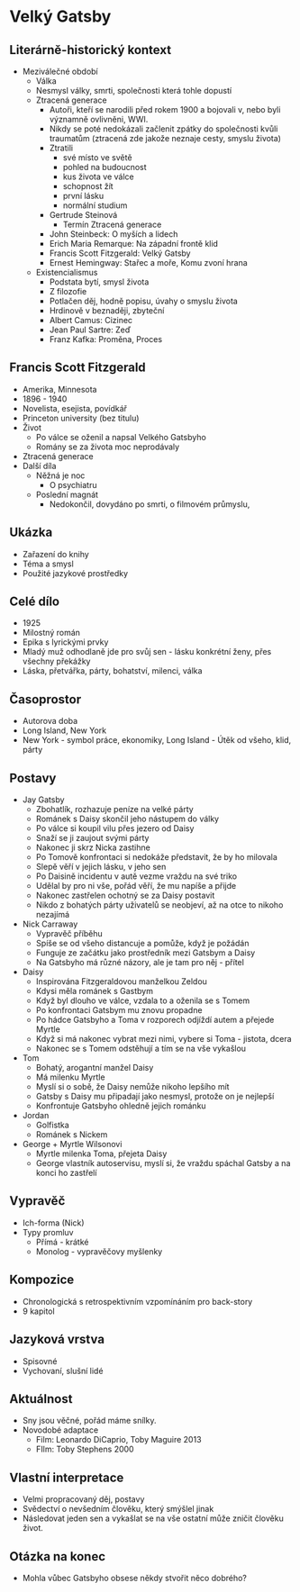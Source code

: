 # Velký Gatsby

## Literárně-historický kontext
- Meziválečné období
    - Válka
    - Nesmysl války, smrti, společnosti která tohle dopustí
    - Ztracená generace
        - Autoři, kteří se narodili před rokem 1900 a bojovali v, nebo byli významně ovlivněni, WWI.
        - Nikdy se poté nedokázali začlenit zpátky do společnosti kvůli traumatům (ztracená zde jakože neznaje cesty, smyslu života)
        - Ztratili 
            - své místo ve světě
            - pohled na budoucnost
            - kus života ve válce
            - schopnost žít
            - první lásku
            - normální studium
        - Gertrude Steinová
            - Termín Ztracená generace
        - John Steinbeck: O myších a lidech
        - Erich Maria Remarque: Na západní frontě klid
        - Francis Scott Fitzgerald: Velký Gatsby
        - Ernest Hemingway: Stařec a moře, Komu zvoní hrana
    - Existencialismus
        - Podstata bytí, smysl života
        - Z filozofie
        - Potlačen děj, hodně popisu, úvahy o smyslu života
        - Hrdinově v beznaději, zbyteční
        - Albert Camus: Cizinec
        - Jean Paul Sartre: Zeď
        - Franz Kafka: Proměna, Proces

## Francis Scott Fitzgerald
- Amerika, Minnesota
- 1896 - 1940
- Novelista, esejista, povídkář
- Princeton university (bez titulu)
- Život
    - Po válce se oženil a napsal Velkého Gatsbyho
    - Romány se za života moc neprodávaly
- Ztracená generace
- Další díla
    - Něžná je noc
        - O psychiatru
    - Poslední magnát
        - Nedokončil, dovydáno po smrti, o filmovém průmyslu, 

## Ukázka
- Zařazení do knihy
- Téma a smysl
- Použité jazykové prostředky

## Celé dílo
- 1925
- Milostný román
- Epika s lyrickými prvky
- Mladý muž odhodlaně jde pro svůj sen - lásku konkrétní ženy, přes všechny překážky
- Láska, přetvářka, párty, bohatství, milenci, válka

## Časoprostor
- Autorova doba
- Long Island, New York
- New York - symbol práce, ekonomiky, Long Island - Útěk od všeho, klid, párty

## Postavy
- Jay Gatsby
    - Zbohatlík, rozhazuje peníze na velké párty
    - Románek s Daisy skončil jeho nástupem do války
    - Po válce si koupil vilu přes jezero od Daisy
    - Snaží se ji zaujout svými párty
    - Nakonec ji skrz Nicka zastihne
    - Po Tomově konfrontaci si nedokáže představit, že by ho milovala
    - Slepě věří v jejich lásku, v jeho sen
    - Po Daisině incidentu v autě vezme vraždu na své triko
    - Udělal by pro ni vše, pořád věří, že mu napíše a přijde
    - Nakonec zastřelen ochotný se za Daisy postavit
    - Nikdo z bohatých párty uživatelů se neobjeví, až na otce to nikoho nezajímá
- Nick Carraway
    - Vypravěč příběhu
    - Spíše se od všeho distancuje a pomůže, když je požádán
    - Funguje ze začátku jako prostředník mezi Gatsbym a Daisy
    - Na Gatsbyho má různé názory, ale je tam pro něj - přítel
- Daisy
    - Inspirována Fitzgeraldovou manželkou Zeldou
    - Kdysi měla románek s Gastbym
    - Když byl dlouho ve válce, vzdala to a oženila se s Tomem
    - Po konfrontaci Gatsbym mu znovu propadne
    - Po hádce Gatsbyho a Toma v rozporech odjíždí autem a přejede Myrtle
    - Když si má nakonec vybrat mezi nimi, vybere si Toma - jistota, dcera
    - Nakonec se s Tomem odstěhují a tím se na vše vykašlou
- Tom
    - Bohatý, arogantní manžel Daisy
    - Má milenku Myrtle
    - Myslí si o sobě, že Daisy nemůže nikoho lepšího mít
    - Gatsby s Daisy mu připadají jako nesmysl, protože on je nejlepší
    - Konfrontuje Gatsbyho ohledně jejich románku
- Jordan
    - Golfistka
    - Románek s Nickem
- George + Myrtle Wilsonovi
    - Myrtle milenka Toma, přejeta Daisy
    - George vlastník autoservisu, myslí si, že vraždu spáchal Gatsby a na konci ho zastřelí

## Vypravěč
- Ich-forma (Nick)
- Typy promluv
    - Přímá - krátké
    - Monolog - vypravěčovy myšlenky

## Kompozice
- Chronologická s retrospektivním vzpomínáním pro back-story
- 9 kapitol

## Jazyková vrstva
- Spisovné
- Vychovaní, slušní lidé

## Aktuálnost
- Sny jsou věčné, pořád máme snílky.
- Novodobé adaptace
    - Film: Leonardo DiCaprio, Toby Maguire 2013
    - FIlm: Toby Stephens 2000

## Vlastní interpretace
- Velmi propracovaný děj, postavy
- Svědectví o nevšedním člověku, který smýšlel jinak
- Následovat jeden sen a vykašlat se na vše ostatní může zničit člověku život.

## Otázka na konec
- Mohla vůbec Gatsbyho obsese někdy stvořit něco dobrého?
